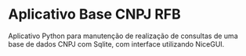 # Aplicativo Base CNPJ RFB
Aplicativo Python para manutenção de realização de consultas de uma base de dados CNPJ com Sqlite, com interface utilizando NiceGUI.

